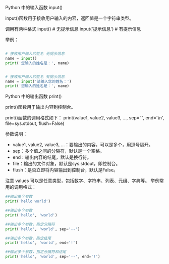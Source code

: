 Python 中的输入函数 input()

input()函数用于接收用户输入的内容，返回值是一个字符串类型。

调用有两种格式
input()  # 无提示信息
input('提示信息')  # 有提示信息

举例：

```python

# 接收用户输入的姓名 无提示信息
name = input()
print('您输入的姓名是：', name)


# 接收用户输入的姓名 有提示信息
name = input('请输入您的姓名：')
print('您输入的姓名是：', name)

```

Python 中的输出函数 print()

print()函数用于输出内容到控制台。

print()函数的调用格式如下：
print(value1, value2, value3, ..., sep=' ', end='\n', file=sys.stdout, flush=False)

参数说明：

- value1, value2, value3, ...：要输出的内容，可以是多个，用逗号隔开。
- sep：多个值之间的分隔符，默认是一个空格。
- end：输出内容的结尾，默认是换行符。
- file：输出的文件对象，默认是sys.stdout，即控制台。
- flush：是否立即将内容输出到控制台，默认是False。

注意 values 可以是任意类型，包括数字、字符串、列表、元组、字典等。
举例常用的调用格式：

```python
##输出单个参数
print('hello world')

##输出多个参数
print('hello', 'world')

##输出多个参数，指定分隔符 
print('hello', 'world', sep='--')

##输出多个参数，指定结尾
print('hello', 'world', end='!')

##输出多个参数，指定分隔符和结尾
print('hello', 'world', sep='--', end='!')
```
